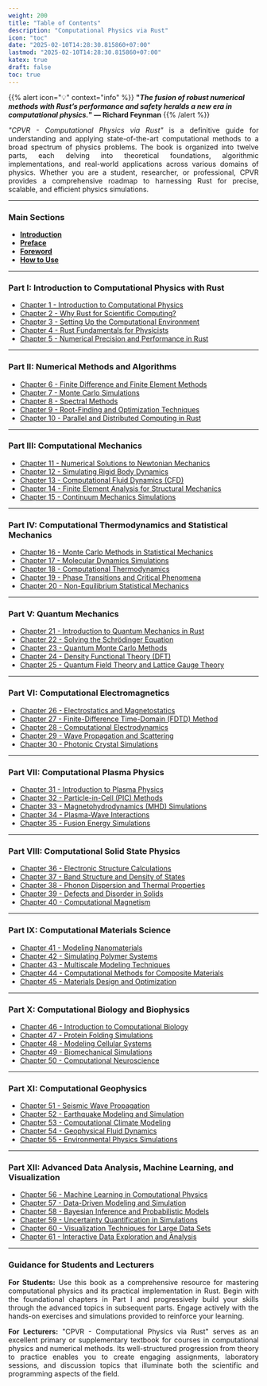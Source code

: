 ```yaml
---
weight: 200
title: "Table of Contents"
description: "Computational Physics via Rust"
icon: "toc"
date: "2025-02-10T14:28:30.815860+07:00"
lastmod: "2025-02-10T14:28:30.815860+07:00"
katex: true
draft: false
toc: true
---
```


{{% alert icon="💡" context="info" %}}
<strong>"<em>The fusion of robust numerical methods with Rust’s performance and safety heralds a new era in computational physics.</em>" — Richard Feynman</strong>
{{% /alert %}}

<p style="text-align: justify;">
<em>"CPVR - Computational Physics via Rust"</em> is a definitive guide for understanding and applying state-of-the-art computational methods to a broad spectrum of physics problems. The book is organized into twelve parts, each delving into theoretical foundations, algorithmic implementations, and real-world applications across various domains of physics. Whether you are a student, researcher, or professional, CPVR provides a comprehensive roadmap to harnessing Rust for precise, scalable, and efficient physics simulations.
</p>

---

### **Main Sections**

- [**Introduction**](/docs/cpvr/)
- [**Preface**](/docs/preface/)
- [**Foreword**](/docs/foreword/)
- [**How to Use**](/docs/how-to-use/)

---

### **Part I: Introduction to Computational Physics with Rust**

- [Chapter 1 - Introduction to Computational Physics](/docs/part-i/chapter-1/)
- [Chapter 2 - Why Rust for Scientific Computing?](/docs/part-i/chapter-2/)
- [Chapter 3 - Setting Up the Computational Environment](/docs/part-i/chapter-3/)
- [Chapter 4 - Rust Fundamentals for Physicists](/docs/part-i/chapter-4/)
- [Chapter 5 - Numerical Precision and Performance in Rust](/docs/part-i/chapter-5/)

---

### **Part II: Numerical Methods and Algorithms**

- [Chapter 6 - Finite Difference and Finite Element Methods](/docs/part-ii/chapter-6/)
- [Chapter 7 - Monte Carlo Simulations](/docs/part-ii/chapter-7/)
- [Chapter 8 - Spectral Methods](/docs/part-ii/chapter-8/)
- [Chapter 9 - Root-Finding and Optimization Techniques](/docs/part-ii/chapter-9/)
- [Chapter 10 - Parallel and Distributed Computing in Rust](/docs/part-ii/chapter-10/)

---

### **Part III: Computational Mechanics**

- [Chapter 11 - Numerical Solutions to Newtonian Mechanics](/docs/part-iii/chapter-11/)
- [Chapter 12 - Simulating Rigid Body Dynamics](/docs/part-iii/chapter-12/)
- [Chapter 13 - Computational Fluid Dynamics (CFD)](/docs/part-iii/chapter-13/)
- [Chapter 14 - Finite Element Analysis for Structural Mechanics](/docs/part-iii/chapter-14/)
- [Chapter 15 - Continuum Mechanics Simulations](/docs/part-iii/chapter-15/)

---

### **Part IV: Computational Thermodynamics and Statistical Mechanics**

- [Chapter 16 - Monte Carlo Methods in Statistical Mechanics](/docs/part-iv/chapter-16/)
- [Chapter 17 - Molecular Dynamics Simulations](/docs/part-iv/chapter-17/)
- [Chapter 18 - Computational Thermodynamics](/docs/part-iv/chapter-18/)
- [Chapter 19 - Phase Transitions and Critical Phenomena](/docs/part-iv/chapter-19/)
- [Chapter 20 - Non-Equilibrium Statistical Mechanics](/docs/part-iv/chapter-20/)

---

### **Part V: Quantum Mechanics**

- [Chapter 21 - Introduction to Quantum Mechanics in Rust](/docs/part-v/chapter-21/)
- [Chapter 22 - Solving the Schrödinger Equation](/docs/part-v/chapter-22/)
- [Chapter 23 - Quantum Monte Carlo Methods](/docs/part-v/chapter-23/)
- [Chapter 24 - Density Functional Theory (DFT)](/docs/part-v/chapter-24/)
- [Chapter 25 - Quantum Field Theory and Lattice Gauge Theory](/docs/part-v/chapter-25/)

---

### **Part VI: Computational Electromagnetics**

- [Chapter 26 - Electrostatics and Magnetostatics](/docs/part-vi/chapter-26/)
- [Chapter 27 - Finite-Difference Time-Domain (FDTD) Method](/docs/part-vi/chapter-27/)
- [Chapter 28 - Computational Electrodynamics](/docs/part-vi/chapter-28/)
- [Chapter 29 - Wave Propagation and Scattering](/docs/part-vi/chapter-29/)
- [Chapter 30 - Photonic Crystal Simulations](/docs/part-vi/chapter-30/)

---

### **Part VII: Computational Plasma Physics**

- [Chapter 31 - Introduction to Plasma Physics](/docs/part-vii/chapter-31/)
- [Chapter 32 - Particle-in-Cell (PIC) Methods](/docs/part-vii/chapter-32/)
- [Chapter 33 - Magnetohydrodynamics (MHD) Simulations](/docs/part-vii/chapter-33/)
- [Chapter 34 - Plasma-Wave Interactions](/docs/part-vii/chapter-34/)
- [Chapter 35 - Fusion Energy Simulations](/docs/part-vii/chapter-35/)

---

### **Part VIII: Computational Solid State Physics**

- [Chapter 36 - Electronic Structure Calculations](/docs/part-viii/chapter-36/)
- [Chapter 37 - Band Structure and Density of States](/docs/part-viii/chapter-37/)
- [Chapter 38 - Phonon Dispersion and Thermal Properties](/docs/part-viii/chapter-38/)
- [Chapter 39 - Defects and Disorder in Solids](/docs/part-viii/chapter-39/)
- [Chapter 40 - Computational Magnetism](/docs/part-viii/chapter-40/)

---

### **Part IX: Computational Materials Science**

- [Chapter 41 - Modeling Nanomaterials](/docs/part-ix/chapter-41/)
- [Chapter 42 - Simulating Polymer Systems](/docs/part-ix/chapter-42/)
- [Chapter 43 - Multiscale Modeling Techniques](/docs/part-ix/chapter-43/)
- [Chapter 44 - Computational Methods for Composite Materials](/docs/part-ix/chapter-44/)
- [Chapter 45 - Materials Design and Optimization](/docs/part-ix/chapter-45/)

---

### **Part X: Computational Biology and Biophysics**

- [Chapter 46 - Introduction to Computational Biology](/docs/part-x/chapter-46/)
- [Chapter 47 - Protein Folding Simulations](/docs/part-x/chapter-47/)
- [Chapter 48 - Modeling Cellular Systems](/docs/part-x/chapter-48/)
- [Chapter 49 - Biomechanical Simulations](/docs/part-x/chapter-49/)
- [Chapter 50 - Computational Neuroscience](/docs/part-x/chapter-50/)

---

### **Part XI: Computational Geophysics**

- [Chapter 51 - Seismic Wave Propagation](/docs/part-xi/chapter-51/)
- [Chapter 52 - Earthquake Modeling and Simulation](/docs/part-xi/chapter-52/)
- [Chapter 53 - Computational Climate Modeling](/docs/part-xi/chapter-53/)
- [Chapter 54 - Geophysical Fluid Dynamics](/docs/part-xi/chapter-54/)
- [Chapter 55 - Environmental Physics Simulations](/docs/part-xi/chapter-55/)

---

### **Part XII: Advanced Data Analysis, Machine Learning, and Visualization**

- [Chapter 56 - Machine Learning in Computational Physics](/docs/part-xii/chapter-56/)
- [Chapter 57 - Data-Driven Modeling and Simulation](/docs/part-xii/chapter-57/)
- [Chapter 58 - Bayesian Inference and Probabilistic Models](/docs/part-xii/chapter-58/)
- [Chapter 59 - Uncertainty Quantification in Simulations](/docs/part-xii/chapter-59/)
- [Chapter 60 - Visualization Techniques for Large Data Sets](/docs/part-xii/chapter-60/)
- [Chapter 61 - Interactive Data Exploration and Analysis](/docs/part-xii/chapter-61/)

---

### **Guidance for Students and Lecturers**

<p style="text-align: justify;">
<strong>For Students:</strong> Use this book as a comprehensive resource for mastering computational physics and its practical implementation in Rust. Begin with the foundational chapters in Part I and progressively build your skills through the advanced topics in subsequent parts. Engage actively with the hands-on exercises and simulations provided to reinforce your learning.
</p>

<p style="text-align: justify;">
<strong>For Lecturers:</strong> "CPVR - Computational Physics via Rust" serves as an excellent primary or supplementary textbook for courses in computational physics and numerical methods. Its well-structured progression from theory to practice enables you to create engaging assignments, laboratory sessions, and discussion topics that illuminate both the scientific and programming aspects of the field.
</p>
